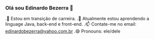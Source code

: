 ### Olá sou Edinardo Bezerra 👋

.🔭 Estou em transição de carreira.
.🌱 Atualmente estou aprendendo a linguage Java, back-end e front-end.
.📫 Contate-me no email: edinardobezerra@yahoo.com.br
.😄 Pronouns: ele/dele

